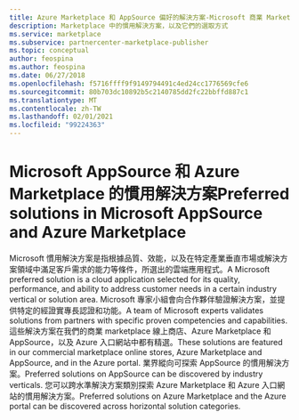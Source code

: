 ```yaml
---
title: Azure Marketplace 和 AppSource 偏好的解決方案-Microsoft 商業 Marketplace
description: Marketplace 中的慣用解決方案，以及它們的選取方式
ms.service: marketplace
ms.subservice: partnercenter-marketplace-publisher
ms.topic: conceptual
author: feospina
ms.author: feospina
ms.date: 06/27/2018
ms.openlocfilehash: f5716ffff9f9149794491c4ed24cc1776569cfe6
ms.sourcegitcommit: 80b703dc10892b5c2140785dd2fc22bbffd887c1
ms.translationtype: MT
ms.contentlocale: zh-TW
ms.lasthandoff: 02/01/2021
ms.locfileid: "99224363"
---
```

# <a name="preferred-solutions-in-microsoft-appsource-and-azure-marketplace"></a><span data-ttu-id="896fd-103">Microsoft AppSource 和 Azure Marketplace 的慣用解決方案</span><span class="sxs-lookup"><span data-stu-id="896fd-103">Preferred solutions in Microsoft AppSource and Azure Marketplace</span></span>

<span data-ttu-id="896fd-104">Microsoft 慣用解決方案是指根據品質、效能，以及在特定產業垂直市場或解決方案領域中滿足客戶需求的能力等條件，所選出的雲端應用程式。</span><span class="sxs-lookup"><span data-stu-id="896fd-104">A Microsoft preferred solution is a cloud application selected for its quality, performance, and ability to address customer needs in a certain industry vertical or solution area.</span></span> <span data-ttu-id="896fd-105">Microsoft 專家小組會向合作夥伴驗證解決方案，並提供特定的經證實專長認證和功能。</span><span class="sxs-lookup"><span data-stu-id="896fd-105">A team of Microsoft experts validates solutions from partners with specific proven competencies and capabilities.</span></span> <span data-ttu-id="896fd-106">這些解決方案在我們的商業 marketplace 線上商店、Azure Marketplace 和 AppSource，以及 Azure 入口網站中都有精選。</span><span class="sxs-lookup"><span data-stu-id="896fd-106">These solutions are featured in our commercial marketplace online stores, Azure Marketplace and AppSource, and in the Azure portal.</span></span> <span data-ttu-id="896fd-107">業界縱向可探索 AppSource 的慣用解決方案。</span><span class="sxs-lookup"><span data-stu-id="896fd-107">Preferred solutions on AppSource can be discovered by industry verticals.</span></span> <span data-ttu-id="896fd-108">您可以跨水準解決方案類別探索 Azure Marketplace 和 Azure 入口網站的慣用解決方案。</span><span class="sxs-lookup"><span data-stu-id="896fd-108">Preferred solutions on Azure Marketplace and the Azure portal can be discovered across horizontal solution categories.</span></span>